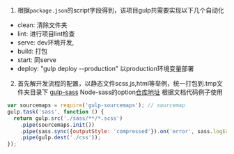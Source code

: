 1. 根据`package.json`的script字段得到，该项目gulp共需要实现以下几个自动化
* clean: 清除文件夹
* lint: 进行项目lint检查
* serve: dev环境开发,
* build: 打包
* start: 同serve
* deploy: "gulp deploy --production" 以production环境变量部署


2. 首先解开发流程的配置，以静态文件scss,js,html等举例，统一打包到.tmp文件夹目录下
  [gulp-sass](https://www.npmjs.com/package/gulp-sass)
  Node-sass的option[仓库地址](https://github.com/sass/node-sass#options)
  根据文档代码例子使用
  ```js
  var sourcemaps = require('gulp-sourcemaps'); // sourcemap
  gulp.task('sass', function () {
    return gulp.src('./sass/**/*.scss')
      .pipe(sourcemaps.init())
      .pipe(sass.sync({outputStyle: 'compressed'}).on('error', sass.logError))
      .pipe(gulp.dest('./css'));
  });
  ```
